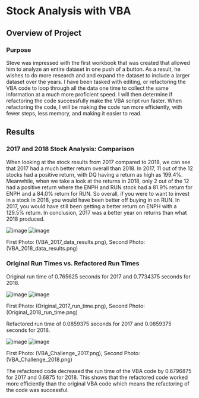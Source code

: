 # Stock Analysis with VBA
## Overview of Project
### Purpose
Steve was impressed with the first workbook that was created that allowed him to analyze an entire dataset in one push of a button. As a result, he wishes to do more research and and expand the dataset to include a larger dataset over the years. I have been tasked with editing, or refactoring the VBA code to loop through all the data one time to collect the same information at a much more proficient speed. I will then determine if refactoring the code successfully make the VBA script run faster. When refactoring the code, I will be making the code run more efficiently, with fewer steps, less memory, and making it easier to read.
## Results
### 2017 and 2018 Stock Analysis: Comparison
When looking at the stock results from 2017 compared to 2018, we can see that 2017 had a much better return overall than 2018. In 2017, 11 out of the 12 stocks had a positive return, with DQ having a return as high as 199.4%. Meanwhile, when we take a look at the returns in 2018, only 2 out of the 12 had a positive return where the ENPH and RUN stock had a 81.9% return for ENPH and a 84.0% return for RUN. So overall, if you were to want to invest in a stock in 2018, you would have been better off buying in on RUN. In 2017, you would have still been getting a better return on ENPH with a 129.5% return. In conclusion, 2017 was a better year on returns than what 2018 produced.

![image](https://user-images.githubusercontent.com/97328622/153737959-95c545d2-c5b3-461d-8613-92e549021160.png)
![image](https://user-images.githubusercontent.com/97328622/153737969-80f3a766-48fe-43ac-981d-0d33be8d9eb9.png)

First Photo: (VBA_2017_data_results.png), Second Photo: (VBA_2018_data_results.png)

### Original Run Times vs. Refactored Run Times
Original run time of 0.765625 seconds for 2017 and 0.7734375 seconds for 2018.

![image](https://user-images.githubusercontent.com/97328622/153737718-f2a11b4b-d99d-4af9-b7f8-5dc588170e3f.png)
![image](https://user-images.githubusercontent.com/97328622/153737753-d426f30e-f230-42c7-8845-fef66aa9a38f.png)

First Photo: (Original_2017_run_time.png), Second Photo: (Original_2018_run_time.png)

Refactored run time of 0.0859375 seconds for 2017 and 0.0859375 seconds for 2018.

![image](https://user-images.githubusercontent.com/97328622/153738159-af4294aa-d194-4346-9382-8d430c37c006.png)
![image](https://user-images.githubusercontent.com/97328622/153738188-bc92ecec-78e1-4397-9d1b-7a3eeb166f86.png)

First Photo: (VBA_Challenge_2017.png), Second Photo: (VBA_Challenge_2018.png)

The refactored code decreased the run time of the VBA code by 0.6796875 for 2017 and 0.6875 for 2018. This shows that the refactored code worked more efficiently than the original VBA code which means the refactoring of the code was successful.
